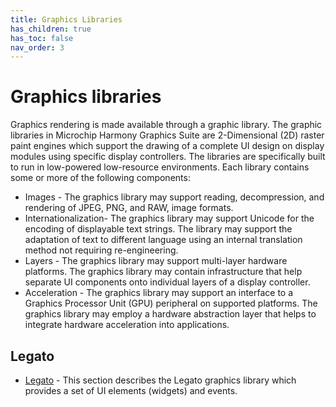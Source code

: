 ```yaml
---
title: Graphics Libraries
has_children: true
has_toc: false
nav_order: 3
---
```


# Graphics libraries

Graphics rendering is made available through a graphic library. The graphic libraries in Microchip Harmony Graphics Suite are 2-Dimensional (2D) raster paint engines which support the drawing of a complete UI design on display modules using specific display controllers. The libraries are specifically built to run in low-powered low-resource environments. Each library contains some or more of the following components: 

* Images - The graphics library may support reading, decompression, and rendering of JPEG, PNG, and RAW, image formats.
* Internationalization- The graphics library may support Unicode for the encoding of displayable text strings. The library may support the adaptation of text to different language using an internal translation method not requiring re-engineering.
* Layers - The graphics library may support multi-layer hardware platforms. The graphics library may contain infrastructure that help separate UI components onto individual layers of a display controller.
* Acceleration - The graphics library may support an interface to a Graphics Processor Unit (GPU) peripheral on supported platforms. The graphics library may employ a hardware abstraction layer that helps to integrate hardware acceleration into applications.


## Legato
* [Legato](./legato/docs/readme.md) - This section describes the Legato graphics library which provides a set of UI elements (widgets) and events. 

